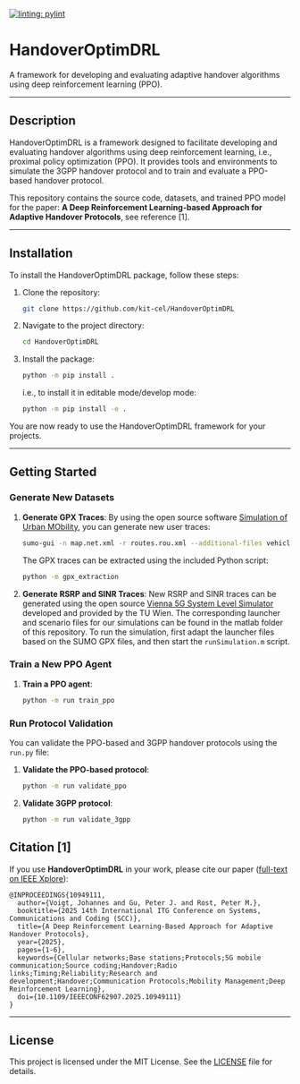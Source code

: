 [![linting: pylint](https://img.shields.io/badge/linting-pylint-yellowgreen)](https://github.com/pylint-dev/pylint)

# HandoverOptimDRL
A framework for developing and evaluating adaptive handover algorithms using deep reinforcement learning (PPO).

---

## Description
HandoverOptimDRL is a framework designed to facilitate developing and evaluating handover algorithms using deep reinforcement learning, i.e., proximal policy optimization (PPO).
It provides tools and environments to simulate the 3GPP handover protocol and to train and evaluate a PPO-based handover protocol.

This repository contains the source code, datasets, and trained PPO model for the paper:
**A Deep Reinforcement Learning-based Approach for Adaptive Handover Protocols**, see reference [1].

---

## Installation
To install the HandoverOptimDRL package, follow these steps:

1. Clone the repository:
    ```bash
    git clone https://github.com/kit-cel/HandoverOptimDRL
    ```

2. Navigate to the project directory:
    ```bash
    cd HandoverOptimDRL
    ```

3. Install the package:
    ```bash
    python -m pip install .
    ```
    i.e., to install it in editable mode/develop mode:
    ```bash
    python -m pip install -e .
    ```

You are now ready to use the HandoverOptimDRL framework for your projects.

---

## Getting Started
### **Generate New Datasets**
1. **Generate GPX Traces**:
    By using the open source software [Simulation of Urban MObility](https://eclipse.dev/sumo/), you can generate new user traces:
   ```bash
   sumo-gui -n map.net.xml -r routes.rou.xml --additional-files vehicles.rou.xml, map_buildings.poly.xml
   ```
   The GPX traces can be extracted using the included Python script:
   ```bash
   python -m gpx_extraction
   ```

2. **Generate RSRP and SINR Traces**:
    New RSRP and SINR traces can be generated using the open source [Vienna 5G System Level Simulator](https://www.tuwien.at/etit/tc/vienna-simulators/vienna-5g-simulators/) developed and provided by the TU Wien. The corresponding launcher and scenario files for our simulations can be found in the matlab folder of this repository.
    To run the simulation, first adapt the launcher files based on the SUMO GPX files, and then start the `runSimulation.m` script.


### Train a New PPO Agent
1. **Train a PPO agent**:
   ```bash
   python -m run train_ppo
   ```

### Run Protocol Validation
You can validate the PPO-based and 3GPP handover protocols using the `run.py` file:

1. **Validate the PPO-based protocol**:
   ```bash
   python -m run validate_ppo
   ```

2. **Validate 3GPP protocol**:
   ```bash
   python -m run validate_3gpp
   ```

## Citation [1]
If you use **HandoverOptimDRL** in your work, please cite our paper ([full-text on IEEE Xplore](https://ieeexplore.ieee.org/document/10949111)):
```
@INPROCEEDINGS{10949111,
  author={Voigt, Johannes and Gu, Peter J. and Rost, Peter M.},
  booktitle={2025 14th International ITG Conference on Systems, Communications and Coding (SCC)}, 
  title={A Deep Reinforcement Learning-Based Approach for Adaptive Handover Protocols}, 
  year={2025},
  pages={1-6},
  keywords={Cellular networks;Base stations;Protocols;5G mobile communication;Source coding;Handover;Radio links;Timing;Reliability;Research and development;Handover;Communication Protocols;Mobility Management;Deep Reinforcement Learning},
  doi={10.1109/IEEECONF62907.2025.10949111}
}
```

---

## **License**
This project is licensed under the MIT License. See the [LICENSE](./LICENSE) file for details.

